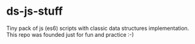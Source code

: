 # ds-js-stuff
Tiny pack of js (es6) scripts with classic data structures implementation. This repo was founded just for fun and practice :-)
